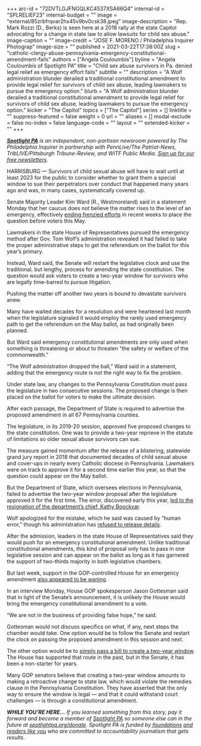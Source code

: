 +++
arc-id = "72DVTLGJFNGQLKC4537XSA66Q4"
internal-id = "SPLRELIEF23"
internal-budget = ""
image = "external/85zrbfrqvar2hx45v9bv0csk38.jpeg"
image-description = "Rep. Mark Rozzi (D., Berks) is seen here at a 2018 rally at the state Capitol advocating for a change in state law to allow lawsuits for child sex abuse."
image-caption = ""
image-credit = "JOSE F. MORENO / Philadelphia Inquirer Photograp"
image-size = ""
published = 2021-03-22T17:38:00Z
slug = "catholic-clergy-abuse-pennsylvania-emergency-constitutional-amendment-fails"
authors = ["Angela Couloumbis"]
byline = "Angela Couloumbis of Spotlight PA"
title = "Child sex abuse survivors in Pa. denied legal relief as emergency effort fails"
subtitle = ""
description = "A Wolf administration blunder derailed a traditional constitutional amendment to provide legal relief for survivors of child sex abuse, leading lawmakers to pursue the emergency option."
blurb = "A Wolf administration blunder derailed a traditional constitutional amendment to provide legal relief for survivors of child sex abuse, leading lawmakers to pursue the emergency option."
kicker = "The Capitol"
topics = ["The Capitol"]
series = []
linktitle = ""
suppress-featured = false
weight = 0
url = ""
aliases = []
modal-exclude = false
no-index = false
language-code = ""
layout = ""
extended-kicker = ""
+++

<a href="https://www.spotlightpa.org/"><i><b>Spotlight PA</b></i></a><i> is an independent, non-partisan newsroom powered by The Philadelphia Inquirer in partnership with PennLive/The Patriot-News, TribLIVE/Pittsburgh Tribune-Review, and WITF Public Media. </i><a href="https://www.spotlightpa.org/newsletters"><i>Sign up for our free newsletters</i></a><i>.</i>

HARRISBURG — Survivors of child sexual abuse will have to wait until at least 2023 for the public to consider whether to grant them a special window to sue their perpetrators over conduct that happened many years ago and was, in many cases, systematically covered up.

Senate Majority Leader Kim Ward (R., Westmoreland) said in a statement Monday that her caucus does not believe the matter rises to the level of an emergency, effectively <a href="https://www.spotlightpa.org/news/2021/02/pennsylvania-clergy-abuse-victims-emergency-constitutional-amendment/">ending frenzied efforts</a> in recent weeks to place the question before voters this May.

Lawmakers in the state House of Representatives pursued the emergency method after Gov. Tom Wolf’s administration revealed it had failed to take the proper administrative steps to get the referendum on the ballot for this year’s primary.

<script src="https://www.spotlightpa.org/embed.js" async></script><div data-spl-embed-version="1" data-spl-src="https://www.spotlightpa.org/embeds/newsletter/"></div>

Instead, Ward said, the Senate will restart the legislative clock and use the traditional, but lengthy, process for amending the state constitution. The question would ask voters to create a two-year window for survivors who are legally time-barred to pursue litigation.

Pushing the matter off another two years is bound to devastate survivors anew.

Many have waited decades for a resolution and were heartened last month when the legislature signaled it would employ the rarely used emergency path to get the referendum on the May ballot, as had originally been planned.

But Ward said emergency constitutional amendments are only used when something is threatening or about to threaten “the safety or welfare of the commonwealth.”

“The Wolf administration dropped the ball,” Ward said in a statement, adding that the emergency route is not the right way to fix the problem.

Under state law, any changes to the Pennsylvania Constitution must pass the legislature in two consecutive sessions. The proposed change is then placed on the ballot for voters to make the ultimate decision.

After each passage, the Department of State is required to advertise the proposed amendment in all 67 Pennsylvania counties.

The legislature, in its 2019-20 session, approved five proposed changes to the state constitution. One was to provide a two-year reprieve in the statute of limitations so older sexual abuse survivors can sue.

The measure gained momentum after the release of a blistering, statewide grand jury report in 2018 that documented decades of child sexual abuse and cover-ups in nearly every Catholic diocese in Pennsylvania. Lawmakers were on track to approve it for a second time earlier this year, so that the question could appear on the May ballot.

But the Department of State, which oversees elections in Pennsylvania, failed to advertise the two-year window proposal after the legislature approved it for the first time. The error, discovered early this year, <a href="https://www.spotlightpa.org/news/2021/02/kathy-boockvar-resigns-pennsylvania-election-official-constitutional-amendment/" target=_blank>led to the resignation of the department’s chief, Kathy Boockvar</a>.

Wolf apologized for the mistake, which he said was caused by “human error,” though his administration has <a href="https://www.spotlightpa.org/news/2021/02/pennsylvania-clergy-abuse-survivors-constitutional-amendment-wolf-administration/">refused to release details</a>.

After the admission, leaders in the state House of Representatives said they would push for an emergency constitutional amendment. Unlike traditional constitutional amendments, this kind of proposal only has to pass in one legislative session and can appear on the ballot as long as it has garnered the support of two-thirds majority in both legislative chambers.

But last week, support in the GOP-controlled House for an emergency amendment <a href="https://www.spotlightpa.org/news/2021/03/pennsylvania-clergy-abuse-emergency-amendment-legislature/">also appeared to be waning</a>.

In an interview Monday, House GOP spokesperson Jason Gottesman said that in light of the Senate’s announcement, it is unlikely the House would bring the emergency constitutional amendment to a vote.

<script src="https://www.spotlightpa.org/embed.js" async></script><div data-spl-embed-version="1" data-spl-src="https://www.spotlightpa.org/embeds/donate/?teaser_text=If%20you%20learned%20something%20from%20this%20report%2C%20pay%20it%20forward%20and%20become%20a%20member%20of%20Spotlight%20PA%20so%20someone%20else%20can%20in%20the%20future.&cta_text=CLICK%20TO%20CONTRIBUTE&eyebrow_text=WHILE%20YOU'RE%20HERE..."></div>

“We are not in the business of providing false hope,” he said.

Gottesman would not discuss specifics on what, if any, next steps the chamber would take. One option would be to follow the Senate and restart the clock on passing the proposed amendment in this session and next.

The other option would be to <a href="https://www.spotlightpa.org/news/2021/02/pennsylvania-clergy-abuse-lawsuit-window-bill-constitutional-amendment-senate/" target=_blank>simply pass a bill to create a two-year window</a>. The House has supported that route in the past, but in the Senate, it has been a non-starter for years.

Many GOP senators believe that creating a two-year window amounts to making a retroactive change to state law, which would violate the remedies clause in the Pennsylvania Constitution. They have asserted that the only way to ensure the window is legal — and that it could withstand court challenges — is through a constitutional amendment.

<i><b>WHILE YOU’RE HERE...</b></i><i> If you learned something from this story, pay it forward and become a member of </i><a href="https://www.spotlightpa.org/"><i>Spotlight PA</i></a><i> so someone else can in the future at </i><a href="http://spotlightpa.org/donate"><i>spotlightpa.org/donate</i></a><i>. Spotlight PA is funded by</i><a href="https://www.spotlightpa.org/support"><i> foundations</i></a><i> </i><a href="https://www.spotlightpa.org/support"><i>and readers like you</i></a><i> who are committed to accountability journalism that gets results.</i>
